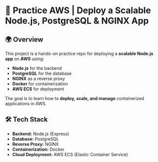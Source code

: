 # 🚀 Practice AWS | Deploy a Scalable Node.js, PostgreSQL & NGINX App  

## 🌍 Overview  
This project is a hands-on practice repo for deploying a **scalable Node.js app** on **AWS** using:  
- **Node.js** for the backend  
- **PostgreSQL** for the database  
- **NGINX** as a reverse proxy  
- **Docker** for containerization  
- **AWS ECS** for deployment  

The goal is to learn how to **deploy, scale, and manage** containerized applications in AWS.  

## 🛠 Tech Stack  
- **Backend:** Node.js (Express)  
- **Database:** PostgreSQL  
- **Reverse Proxy:** NGINX  
- **Containerization:** Docker  
- **Cloud Deployment:** AWS ECS (Elastic Container Service)  

